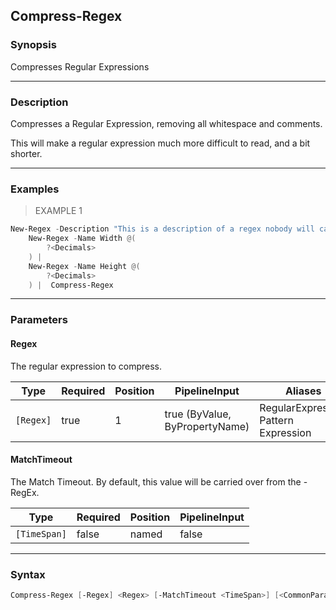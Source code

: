 Compress-Regex
--------------

### Synopsis
Compresses Regular Expressions

---

### Description

Compresses a Regular Expression, removing all whitespace and comments.

This will make a regular expression much more difficult to read, and a bit shorter.

---

### Examples
> EXAMPLE 1

```PowerShell
New-Regex -Description "This is a description of a regex nobody will care about" |
    New-Regex -Name Width @(
        ?<Decimals>
    ) |
    New-Regex -Name Height @(
        ?<Decimals>
    ) |  Compress-Regex
```

---

### Parameters
#### **Regex**
The regular expression to compress.

|Type     |Required|Position|PipelineInput                 |Aliases                                     |
|---------|--------|--------|------------------------------|--------------------------------------------|
|`[Regex]`|true    |1       |true (ByValue, ByPropertyName)|RegularExpression<br/>Pattern<br/>Expression|

#### **MatchTimeout**
The Match Timeout.
By default, this value will be carried over from the -RegEx.

|Type        |Required|Position|PipelineInput|
|------------|--------|--------|-------------|
|`[TimeSpan]`|false   |named   |false        |

---

### Syntax
```PowerShell
Compress-Regex [-Regex] <Regex> [-MatchTimeout <TimeSpan>] [<CommonParameters>]
```
